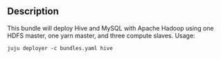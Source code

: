 ## Description

This bundle will deploy Hive and MySQL with Apache Hadoop using one HDFS
master, one yarn master, and three compute slaves. Usage:

    juju deployer -c bundles.yaml hive
